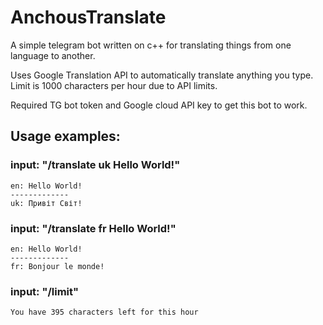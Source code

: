 # AnchousTranslate
A simple telegram bot written on c++ for translating things from one language to another.

Uses Google Translation API to automatically translate anything you type. Limit is 1000 characters per hour due to API limits.

Required TG bot token and Google cloud API key to get this bot to work.

## Usage examples:

### input: "/translate uk Hello World!"
```
en: Hello World!
-------------
uk: Привіт Світ!
```

### input: "/translate fr Hello World!"
```
en: Hello World!
-------------
fr: Bonjour le monde!
```

### input: "/limit"
```
You have 395 characters left for this hour
```
